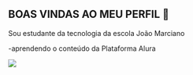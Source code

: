 ## BOAS VINDAS AO MEU PERFIL 🖤
Sou estudante da tecnologia da escola João Marciano

-aprendendo o conteúdo da Plataforma Alura


![](https://media1.tenor.com/m/EEsGwHVPdFgAAAAC/dog-smirk-dog.gif)

<!--
**vihpeixoto/vihpeixoto** is a ✨ _special_ ✨ repository because its `README.md` (this file) appears on your GitHub profile.

Here are some ideas to get you started:

- 🔭 I’m currently working on ...
- 🌱 I’m currently learning ...
- 👯 I’m looking to collaborate on ...
- 🤔 I’m looking for help with ...
- 💬 Ask me about ...
- 📫 How to reach me: ...
- 😄 Pronouns: ...
- ⚡ Fun fact: ...
-->
